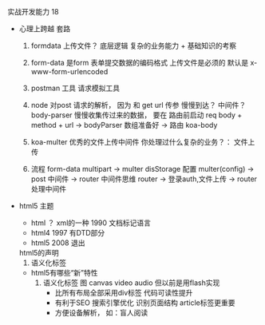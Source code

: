 实战开发能力 18
- 心理上跨越
    套路
    1. formdata  上传文件？
        底层逻辑 复杂的业务能力 + 基础知识的考察
    2. form-data 是form 表单提交数据的编码格式 上传文件是必须的
        默认是 x-www-form-urlencoded
    3. postman 工具 请求模拟工具 
    4. node 对post 请求的解析， 因为 和 get url 传参
        慢慢到达？ 中间件？ body-parser
        慢慢收集传过来的数据， 要在 路由前启动 
        req body + method + url -> bodyParser 数组准备好 -> 路由
        koa-body
    5. koa-multer 优秀的文件上传中间件
        你处理过什么复杂的业务？： 文件上传

    6. 流程 
        form-data  multipart  -> multer disStorage 配置 multer(config)
        -> post 中间件  -> router
        中间件思维  router -> 登录auth,文件上传 -> router 处理中间件

- html5 主题 
    - html ？ xml的一种 1990 文档标记语言
    - html4 1997
        有DTD部分
    - html5 2008 退出
    <!DOCTYPE html> html5的声明
    1. 语义化标签 
    - html5有哪些“新”特性
        1. 语义化标签
            图
            canvas video audio 但以前是用flash实现
            - 比所有布局全部采用div标签 代码可读性提升
            - 有利于SEO 搜索引擎优化 识别页面结构 article标签更重要
            - 方便设备解析， 如：盲人阅读




